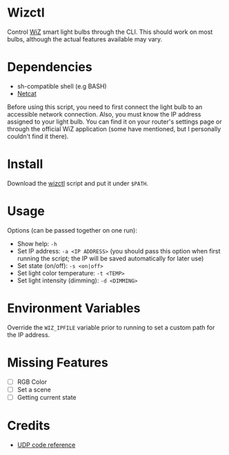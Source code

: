 # Wizctl
Control [WiZ](https://www.wizconnected.com/en-us/products/bulbs) smart light bulbs through the CLI. This should work on most bulbs, although the actual features available may vary.

# Dependencies
- sh-compatible shell (e.g BASH)
- [Netcat](https://netcat.sourceforge.net/)

Before using this script, you need to first connect the light bulb to an accessible network connection. Also, you must know the IP address assigned to your light bulb. You can find it on your router's settings page or through the official WiZ application (some have mentioned, but I personally couldn't find it there).
# Install
Download the [wizctl](wizctl) script and put it under `$PATH`.

# Usage

Options (can be passed together on one run):
- Show help: `-h`
- Set IP address: `-a <IP ADDRESS>` (you should pass this option when first running the script; the IP will be saved automatically for later use)
- Set state (on/off): `-s <on|off>`
- Set light color temperature: `-t <TEMP>`
- Set light intensity (dimming): `-d <DIMMING>`

# Environment Variables

Override the `WIZ_IPFILE` variable prior to running to set a custom path for the IP address.

# Missing Features

- [ ] RGB Color
- [ ] Set a scene
- [ ] Getting current state

# Credits
- [UDP code reference](https://seanmcnally.net/wiz-config.html)
